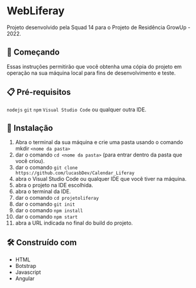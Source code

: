 # WebLiferay

Projeto desenvolvido pela Squad 14 para o Projeto de Residência GrowUp - 2022.

## 🚀 Começando

Essas instruções permitirão que você obtenha uma cópia do projeto em operação na sua máquina local para fins de desenvolvimento e teste.


## 📋 Pré-requisitos

`nodejs` 
`git`
`npm`
`Visual Studio Code` ou qualquer outra IDE.

## 🔧 Instalação

1. Abra o terminal da sua máquina e crie uma pasta usando o comando mkdir `<nome da pasta>`
2. dar o comando `cd <nome da pasta>` (para entrar dentro da pasta que você criou).
3. dar o comando `git clone https://github.com/lucasbDev/Calendar_Liferay`
4. abra o Visual Studio Code ou qualquer IDE que você tiver na máquina.
5. abra o projeto na IDE escolhida.
6. abra o terminal da IDE.
7. dar o comando `cd projetoliferay` 
8. dar o comando `git init`
9. dar o comando `npm install`
10. dar o comando `npm start`
11. abra a URL indicada no final do build do projeto.
  
## 🛠️ Construído com

* HTML
* Botstrap
* Javascript
* Angular


